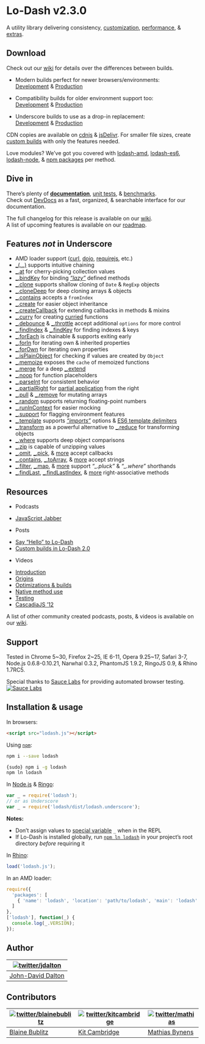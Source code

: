 # Lo-Dash v2.3.0
A utility library delivering consistency, [customization](http://lodash.com/custom-builds), [performance](http://lodash.com/benchmarks), & [extras](http://lodash.com/#features).

## Download

Check out our [wiki]([https://github.com/lodash/lodash/wiki/build-differences]) for details over the differences between builds.

* Modern builds perfect for newer browsers/environments:<br>
[Development](https://raw.github.com/lodash/lodash/2.3.0/dist/lodash.js) &
[Production](https://raw.github.com/lodash/lodash/2.3.0/dist/lodash.min.js)

* Compatibility builds for older environment support too:<br>
[Development](https://raw.github.com/lodash/lodash/2.3.0/dist/lodash.compat.js) &
[Production](https://raw.github.com/lodash/lodash/2.3.0/dist/lodash.compat.min.js)

* Underscore builds to use as a drop-in replacement:<br>
[Development](https://raw.github.com/lodash/lodash/2.3.0/dist/lodash.underscore.js) &
[Production](https://raw.github.com/lodash/lodash/2.3.0/dist/lodash.underscore.min.js)

CDN copies are available on [cdnjs](http://cdnjs.com/libraries/lodash.js/) & [jsDelivr](http://www.jsdelivr.com/#!lodash). For smaller file sizes, create [custom builds](http://lodash.com/custom-builds) with only the features needed.

Love modules? We’ve got you covered with [lodash-amd](https://npmjs.org/package/lodash-amd), [lodash-es6](https://github.com/lodash/lodash-es6), [lodash-node](https://npmjs.org/package/lodash-node), & [npm packages](https://npmjs.org/browse/keyword/lodash-modularized) per method.

## Dive in

There’s plenty of **[documentation](http://lodash.com/docs)**, [unit tests](http://lodash.com/tests), & [benchmarks](http://lodash.com/benchmarks).<br>
Check out <a href="http://devdocs.io/lodash/">DevDocs</a> as a fast, organized, & searchable interface for our documentation.

The full changelog for this release is available on our [wiki](https://github.com/lodash/lodash/wiki/Changelog).<br>
A list of upcoming features is available on our [roadmap](https://github.com/lodash/lodash/wiki/Roadmap).

## Features *not* in Underscore

 * AMD loader support ([curl](https://github.com/cujojs/curl), [dojo](http://dojotoolkit.org/), [requirejs](http://requirejs.org/), etc.)
 * [_(…)](http://lodash.com/docs#_) supports intuitive chaining
 * [_.at](http://lodash.com/docs#at) for cherry-picking collection values
 * [_.bindKey](http://lodash.com/docs#bindKey) for binding [*“lazy”*](http://michaux.ca/articles/lazy-function-definition-pattern) defined methods
 * [_.clone](http://lodash.com/docs#clone) supports shallow cloning of `Date` & `RegExp` objects
 * [_.cloneDeep](http://lodash.com/docs#cloneDeep) for deep cloning arrays & objects
 * [_.contains](http://lodash.com/docs#contains) accepts a `fromIndex`
 * [_.create](http://lodash.com/docs#create) for easier object inheritance
 * [_.createCallback](http://lodash.com/docs#createCallback) for extending callbacks in methods & mixins
 * [_.curry](http://lodash.com/docs#curry) for creating [curried](http://hughfdjackson.com/javascript/2013/07/06/why-curry-helps/) functions
 * [_.debounce](http://lodash.com/docs#debounce) & [_.throttle](http://lodash.com/docs#throttle) accept additional `options` for more control
 * [_.findIndex](http://lodash.com/docs#findIndex) & [_.findKey](http://lodash.com/docs#findKey) for finding indexes & keys
 * [_.forEach](http://lodash.com/docs#forEach) is chainable & supports exiting early
 * [_.forIn](http://lodash.com/docs#forIn) for iterating own & inherited properties
 * [_.forOwn](http://lodash.com/docs#forOwn) for iterating own properties
 * [_.isPlainObject](http://lodash.com/docs#isPlainObject) for checking if values are created by `Object`
 * [_.memoize](http://lodash.com/docs#memoize) exposes the `cache` of memoized functions
 * [_.merge](http://lodash.com/docs#merge) for a deep [_.extend](http://lodash.com/docs#extend)
 * [_.noop](http://lodash.com/docs#noop) for function placeholders
 * [_.parseInt](http://lodash.com/docs#parseInt) for consistent behavior
 * [_.partialRight](http://lodash.com/docs#partialRight) for [partial application](http://lodash.com/docs#partial) from the right
 * [_.pull](http://lodash.com/docs#pull) & [_.remove](http://lodash.com/docs#remove) for mutating arrays
 * [_.random](http://lodash.com/docs#random) supports returning floating-point numbers
 * [_.runInContext](http://lodash.com/docs#runInContext) for easier mocking
 * [_.support](http://lodash.com/docs#support) for flagging environment features
 * [_.template](http://lodash.com/docs#template) supports [*“imports”*](http://lodash.com/docs#templateSettings_imports) options & [ES6 template delimiters](http://people.mozilla.org/~jorendorff/es6-draft.html#sec-7.8.6)
 * [_.transform](http://lodash.com/docs#transform) as a powerful alternative to [_.reduce](http://lodash.com/docs#reduce) for transforming objects
 * [_.where](http://lodash.com/docs#where) supports deep object comparisons
 * [_.zip](http://lodash.com/docs#zip) is capable of unzipping values
 * [_.omit](http://lodash.com/docs#omit), [_.pick](http://lodash.com/docs#pick), &
   [more](http://lodash.com/docs "_.assign, _.clone, _.cloneDeep, _.first, _.initial, _.isEqual, _.last, _.merge, _.rest") accept callbacks
 * [_.contains](http://lodash.com/docs#contains), [_.toArray](http://lodash.com/docs#toArray), &
   [more](http://lodash.com/docs "_.at, _.countBy, _.every, _.filter, _.find, _.forEach, _.forEachRight, _.groupBy, _.invoke, _.map, _.max, _.min, _.pluck, _.reduce, _.reduceRight, _.reject, _.shuffle, _.size, _.some, _.sortBy, _.where") accept strings
 * [_.filter](http://lodash.com/docs#filter), [_.map](http://lodash.com/docs#map), &
   [more](http://lodash.com/docs "_.countBy, _.every, _.find, _.findKey, _.findLast, _.findLastIndex, _.findLastKey, _.first, _.groupBy, _.initial, _.last, _.max, _.min, _.reject, _.rest, _.some, _.sortBy, _.sortedIndex, _.uniq") support *“_.pluck”* & *“_.where”* shorthands
 * [_.findLast](http://lodash.com/docs#findLast), [_.findLastIndex](http://lodash.com/docs#findLastIndex), &
   [more](http://lodash.com/docs "_.findLastKey, _.forEachRight, _.forInRight, _.forOwnRight") right-associative methods

## Resources

 * Podcasts
  - [JavaScript Jabber](http://javascriptjabber.com/079-jsj-lo-dash-with-john-david-dalton/)

 * Posts
  - [Say “Hello” to Lo-Dash](http://kitcambridge.be/blog/say-hello-to-lo-dash/)
  - [Custom builds in Lo-Dash 2.0](http://kitcambridge.be/blog/custom-builds-in-lo-dash-2-dot-0/)

 * Videos
  - [Introduction](https://vimeo.com/44154599)
  - [Origins](https://vimeo.com/44154600)
  - [Optimizations & builds](https://vimeo.com/44154601)
  - [Native method use](https://vimeo.com/48576012)
  - [Testing](https://vimeo.com/45865290)
  - [CascadiaJS ’12](http://www.youtube.com/watch?v=dpPy4f_SeEk)

 A list of other community created podcasts, posts, & videos is available on our [wiki](https://github.com/lodash/lodash/wiki/Resources).

## Support

Tested in Chrome 5~30, Firefox 2~25, IE 6-11, Opera 9.25~17, Safari 3-7, Node.js 0.6.8-0.10.21, Narwhal 0.3.2, PhantomJS 1.9.2, RingoJS 0.9, & Rhino 1.7RC5.

Special thanks to [Sauce Labs](https://saucelabs.com/) for providing automated browser testing.<br>
[![Sauce Labs](http://lodash.com/_img/sauce.png)](https://saucelabs.com/ "Sauce Labs: Selenium Testing & More")

## Installation & usage

In browsers:

```html
<script src="lodash.js"></script>
```

Using [`npm`](http://npmjs.org/):

```bash
npm i --save lodash

{sudo} npm i -g lodash
npm ln lodash
```

In [Node.js](http://nodejs.org/) & [Ringo](http://ringojs.org/):

```js
var _ = require('lodash');
// or as Underscore
var _ = require('lodash/dist/lodash.underscore');
```

**Notes:**
 * Don’t assign values to [special variable](http://nodejs.org/api/repl.html#repl_repl_features) `_` when in the REPL
 * If Lo-Dash is installed globally, run [`npm ln lodash`](http://blog.nodejs.org/2011/03/23/npm-1-0-global-vs-local-installation/) in your project’s root directory *before* requiring it

In [Rhino](http://www.mozilla.org/rhino/):

```js
load('lodash.js');
```

In an AMD loader:

```js
require({
  'packages': [
    { 'name': 'lodash', 'location': 'path/to/lodash', 'main': 'lodash' }
  ]
},
['lodash'], function(_) {
  console.log(_.VERSION);
});
```

## Author

| [![twitter/jdalton](http://gravatar.com/avatar/299a3d891ff1920b69c364d061007043?s=70)](https://twitter.com/jdalton "Follow @jdalton on Twitter") |
|---|
| [John-David Dalton](http://allyoucanleet.com/) |

## Contributors

| [![twitter/blainebublitz](http://gravatar.com/avatar/ac1c67fd906c9fecd823ce302283b4c1?s=70)](https://twitter.com/blainebublitz "Follow @BlaineBublitz on Twitter") | [![twitter/kitcambridge](http://gravatar.com/avatar/6662a1d02f351b5ef2f8b4d815804661?s=70)](https://twitter.com/kitcambridge "Follow @kitcambridge on Twitter") | [![twitter/mathias](http://gravatar.com/avatar/24e08a9ea84deb17ae121074d0f17125?s=70)](https://twitter.com/mathias "Follow @mathias on Twitter") |
|---|---|---|
| [Blaine Bublitz](http://www.iceddev.com/) | [Kit Cambridge](http://kitcambridge.be/) | [Mathias Bynens](http://mathiasbynens.be/) |
